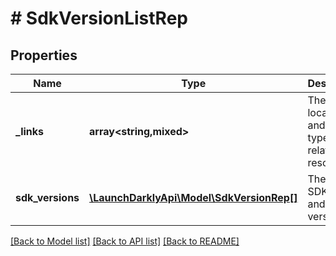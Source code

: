 # # SdkVersionListRep

## Properties

Name | Type | Description | Notes
------------ | ------------- | ------------- | -------------
**_links** | **array<string,mixed>** | The location and content type of related resources |
**sdk_versions** | [**\LaunchDarklyApi\Model\SdkVersionRep[]**](SdkVersionRep.md) | The list of SDK names and versions |

[[Back to Model list]](../../README.md#models) [[Back to API list]](../../README.md#endpoints) [[Back to README]](../../README.md)
